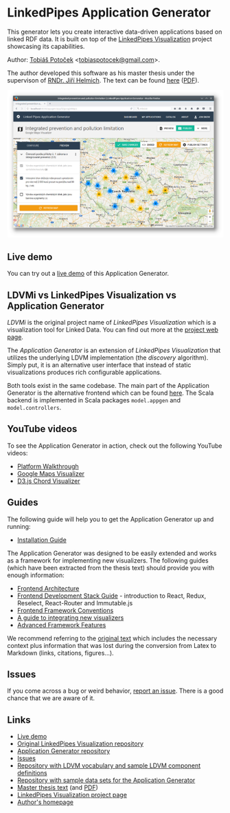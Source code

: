 LinkedPipes Application Generator
=================================

This generator lets you create interactive data-driven applications 
based on linked RDF data. It is built on top of the 
[LinkedPipes Visualization](http://visualization.linkedpipes.com/)
project showcasing its capabilities.

Author: [Tobiáš Potoček](http://www.tobice.cz) <[tobiaspotocek@gmail.com](tobiaspotocek@gmail.com)>.

The author developed this software as his master thesis under the 
supervison of [RNDr. Jiří Helmich](http://helmich.cz/). The text
can be found [here](https://github.com/tobice/thesis-text)
([PDF](https://github.com/tobice/thesis-text/releases/latest)).

![Application Generator Screenshot: Google Maps Visualizer configurator](img/06_map_configuration_preview.png)

## Live demo

You can try out a [live demo](http://xrg12.projekty.ms.mff.cuni.cz:58080/appgen/) of this Application Generator.

## LDVMi vs LinkedPipes Visualization vs Application Generator

*LDVMi* is the original project name of *LinkedPipes Visualization* 
which is a visualization tool for Linked Data. You can find out more
at the [project web page](http://visualization.linkedpipes.com/).

The *Application Generator* is an extension of *LinkedPipes Visualization*
that utilizes the underlying LDVM implementation (the *discovery* 
algorithm). Simply put, it is an alternative user interface that
instead of static visualizations produces rich configurable applications.

Both tools exist in the same codebase. The main part of the Application
Generator is the alternative frontend which can be found [here](../../src/app/assets_webpack/appgen).
The Scala backend is implemented in Scala packages `model.appgen` and `model.controllers`.

## YouTube videos

To see the Application Generator in action, check out the following YouTube videos:

* [Platform Walkthrough](https://youtu.be/CZKJwnsOVDU)
* [Google Maps Visualizer](https://youtu.be/CZKJwnsOVDU)
* [D3.js Chord Visualizer](https://youtu.be/CZKJwnsOVDU)

## Guides

The following guide will help you to get the Application Generator up 
and running:

* [Installation Guide](./InstallGuide.md)

The Application Generator was designed to be easily extended and works
as a framework for implementing new visualizers. The following guides
(which have been extracted from the thesis text) should provide you
with enough information:

* [Frontend Architecture](./FrontendArchitecture.md)
* [Frontend Development Stack Guide](./FrontendDevstackGuide.md) - introduction to React, Redux, Reselect, React-Router and Immutable.js
* [Frontend Framework Conventions](./FrontendFrameworkConventions.md)
* [A guide to integrating new visualizers](./GuideToIntegratingNewVisualizers.md)
* [Advanced Framework Features](./AdvancedFrameworkFeatures.md)

We recommend referring to the [original text](https://github.com/tobice/thesis-text/releases/latest) 
which includes the necessary context plus information that was lost
during the conversion from Latex to Markdown (links, citations, figures...).

## Issues

If you come across a bug or weird behavior, 
[report an issue](https://github.com/tobice/LDVMi/issues). There 
is a good chance that we are aware of it.

## Links

* [Live demo](http://xrg12.projekty.ms.mff.cuni.cz:58080/appgen)
* [Original LinkedPipes Visualization repository](https://github.com/ldvm/LDVMi)
* [Application Generator repository](https://github.com/tobice/LDVMi)
* [Issues](https://github.com/tobice/LDVMi/issues)
* [Repository with LDVM vocabulary and sample LDVM component definitions](https://github.com/tobice/vocabulary)
* [Repository with sample data sets for the Application Generator](https://github.com/tobice/appgen-datasets)
* [Master thesis text](https://github.com/tobice/thesis-text) (and [PDF](https://github.com/tobice/thesis-text/releases/latest))
* [LinkedPipes Visualization project page](http://visualization.linkedpipes.com/)
* [Author's homepage](http://tobice.cz/)
